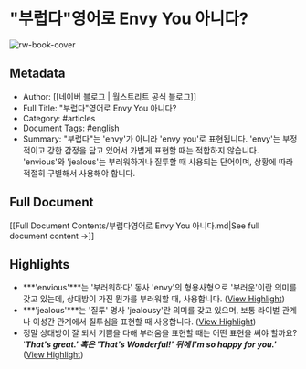 # "부럽다"영어로 Envy You 아니다?

![rw-book-cover](https://blogthumb.pstatic.net/MjAyMDAzMDlfMTAg/MDAxNTgzNzE5MzMzMDgx.UkfkZjkIdyeQi_1fIfcLZoo8fRIcnlk7syJEymA--l0g.TiLIE1jd6JEiUEyLHotIkFSPNAaB8sU8Ux4uTUON2BEg.PNG.wsekorea/%BF%C0%B4%C3%C0%C7%C8%B8%C8%AD%BD%E6%B3%D7%C0%CF.png?type=w2)

## Metadata
- Author: [[네이버 블로그 | 월스트리트 공식 블로그]]
- Full Title: "부럽다"영어로 Envy You 아니다?
- Category: #articles
- Document Tags:  #english 
- Summary: "부럽다"는 'envy'가 아니라 'envy you'로 표현됩니다. 'envy'는 부정적이고 강한 감정을 담고 있어서 가볍게 표현할 때는 적합하지 않습니다. 'envious'와 'jealous'는 부러워하거나 질투할 때 사용되는 단어이며, 상황에 따라 적절히 구별해서 사용해야 합니다.

## Full Document
[[Full Document Contents/부럽다영어로 Envy You 아니다.md|See full document content →]]

## Highlights
- ***'envious'***는 '부러워하다' 동사 'envy'의 형용사형으로 '부러운'이란 의미를 갖고 있는데, 상대방이 가진 뭔가를 부러워할 때, 사용합니다. ([View Highlight](https://read.readwise.io/read/01hvn8zqt4q9wwjwagzqbn7wnm))
- ***'jealous'***는 '질투' 명사 'jealousy'란 의미를 갖고 있으며, 보통 라이벌 관계나 이성간 관계에서 질투심을 표현할 때 사용합니다. ([View Highlight](https://read.readwise.io/read/01hvn8zv87dbj4sch9jsbvsf4m))
- 정말 상대방이 잘 되서 기쁨을 다해 부러움을 표현할 때는 어떤 표현을 써야 할까요? '***That's great.' 혹은 'That's Wonderful!' 뒤에 I'm so happy for you.'*** ([View Highlight](https://read.readwise.io/read/01hvn903yf7j0qkpv3hdkhfe5h))
